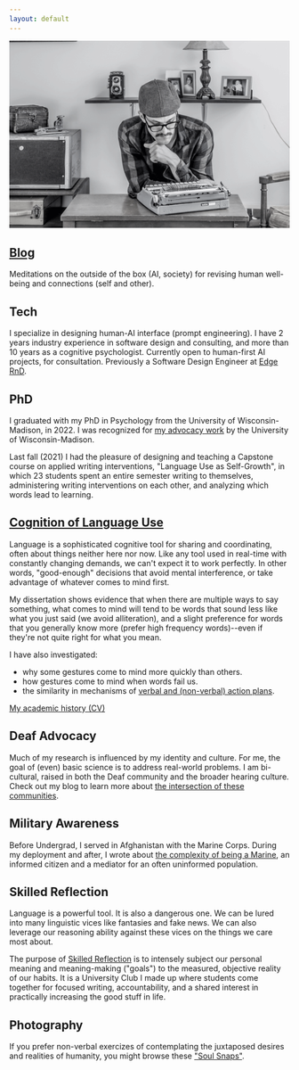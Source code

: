 ```yaml
---
layout: default
---
```


![Mark at the keys](/images/profile_main.gif)

## [Blog](/blog)
Meditations on the outside of the box (AI, society) for revising human well-being and connections (self and other).

## Tech  
I specialize in designing human-AI interface (prompt engineering). I have 2 years industry experience in software design and consulting, and more than 10 years as a cognitive psychologist. Currently open to human-first AI projects, for consultation. Previously a Software Design Engineer at [Edge RnD](edgernd.com).

## PhD  
I graduated with my PhD in Psychology from the University of Wisconsin-Madison, in 2022. I was recognized for [my advocacy work](https://grad.wisc.edu/diversity/graduate-student-service-scholarships/) by the University of Wisconsin-Madison.

Last fall (2021) I had the pleasure of designing and teaching a Capstone course on applied writing interventions, "Language Use as Self-Growth", in which 23 students spent an entire semester writing to themselves, administering writing interventions on each other, and analyzing which words lead to learning.

## [Cognition of Language Use](http://lcnl.wisc.edu/index.php/mark-koranda/)
Language is a sophisticated cognitive tool for sharing and coordinating, often about things neither here nor now. 
Like any tool used in real-time with constantly changing demands, we can't expect it to work perfectly. 
In other words, "good-enough" decisions that avoid mental interference, or take advantage of whatever comes to mind first. 

My dissertation shows evidence that when there are multiple ways to say something, what comes to mind will tend to be words that sound less like what you just said (we avoid alliteration), and a slight preference for words that you generally know more (prefer high frequency words)--even if they're not quite right for what you mean.

I have also investigated:  

- why some gestures come to mind more quickly than others.  
- how gestures come to mind when words fail us.  
- the similarity in mechanisms of [verbal and (non-verbal) action plans](https://www.frontiersin.org/articles/10.3389/fpsyg.2020.01193/full).
 
[My academic history (CV)](docs/cv-mark_koranda.pdf)

## Deaf Advocacy  
Much of my research is influenced by my identity and culture. For me, the goal of (even) basic science is to address real-world problems. I am bi-cultural, raised in both the Deaf community and the broader hearing culture. Check out my blog to learn more about [the intersection of these communities](https://thoughtrepair.wordpress.com/2013/10/05/talk-about-deafhood/). 

## Military Awareness  
Before Undergrad, I served in Afghanistan with the Marine Corps. During my deployment and after, I wrote about [the complexity of being a Marine](https://thoughtrepair.wordpress.com/2017/04/08/the-unedited-war-story-of-a-veteran/), an informed citizen and a mediator for an often uninformed population. 

## Skilled Reflection  
Language is a powerful tool. It is also a dangerous one. We can be lured into many linguistic vices like fantasies and fake news. We can also leverage our reasoning ability against these vices on the things we care most about. 

The purpose of [Skilled Reflection](https://skilledreflection.org) is to intensely subject our personal meaning and meaning-making ("goals") to the measured, objective reality of our habits. It is a University Club I made up where students come together for focused writing, accountability, and a shared interest in practically increasing the good stuff in life. 

## Photography  
If you prefer non-verbal exercizes of contemplating the juxtaposed desires and realities of humanity, you might browse these ["Soul Snaps"](https://soulsnap.photos).

